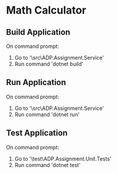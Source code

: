# Math Calculator

## Build Application

On command prompt:

1. Go to '\src\ADP.Assignment.Service'
1. Run command 'dotnet build'

## Run Application

On command prompt:

1. Go to '\src\ADP.Assignment.Service'
1. Run command 'dotnet run'

## Test Application

On command prompt:

1. Go to '\test\ADP.Assignment.Unit.Tests'
1. Run command 'dotnet test'
